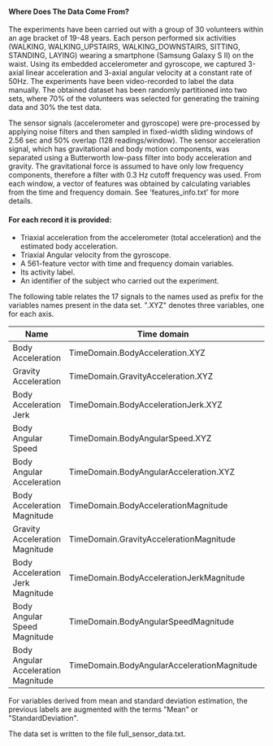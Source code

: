 <h4>Where Does The Data Come From?</h4>

The experiments have been carried out with a group of 30 volunteers within an age bracket of 19-48 years. Each person performed six activities (WALKING, WALKING_UPSTAIRS, WALKING_DOWNSTAIRS, SITTING, STANDING, LAYING) wearing a smartphone (Samsung Galaxy S II) on the waist. Using its embedded accelerometer and gyroscope, we captured 3-axial linear acceleration and 3-axial angular velocity at a constant rate of 50Hz. The experiments have been video-recorded to label the data manually. The obtained dataset has been randomly partitioned into two sets, where 70% of the volunteers was selected for generating the training data and 30% the test data. 

The sensor signals (accelerometer and gyroscope) were pre-processed by applying noise filters and then sampled in fixed-width sliding windows of 2.56 sec and 50% overlap (128 readings/window). The sensor acceleration signal, which has gravitational and body motion components, was separated using a Butterworth low-pass filter into body acceleration and gravity. The gravitational force is assumed to have only low frequency components, therefore a filter with 0.3 Hz cutoff frequency was used. From each window, a vector of features was obtained by calculating variables from the time and frequency domain. See 'features_info.txt' for more details. 

<h4>For each record it is provided:</h4>

- Triaxial acceleration from the accelerometer (total acceleration) and the estimated body acceleration.
- Triaxial Angular velocity from the gyroscope. 
- A 561-feature vector with time and frequency domain variables. 
- Its activity label. 
- An identifier of the subject who carried out the experiment.

The following table relates the 17 signals to the names used as prefix for the variables names present in the data set. ".XYZ" denotes three variables, one for each axis.
<table>
<thead>
<tr>
<th>Name</th>
<th>Time domain</th>
<th>Frequency domain</th>
</tr>
</thead>
<tbody>
<tr>
<td>Body Acceleration</td>
<td>TimeDomain.BodyAcceleration.XYZ</td>
<td>FrequencyDomain.BodyAcceleration.XYZ</td>
</tr>
<tr>
<td>Gravity Acceleration</td>
<td>TimeDomain.GravityAcceleration.XYZ</td>
<td></td>
</tr>
<tr>
<td>Body Acceleration Jerk</td>
<td>TimeDomain.BodyAccelerationJerk.XYZ</td>
<td>FrequencyDomain.BodyAccelerationJerk.XYZ</td>
</tr>
<tr>
<td>Body Angular Speed</td>
<td>TimeDomain.BodyAngularSpeed.XYZ</td>
<td>FrequencyDomain.BodyAngularSpeed.XYZ</td>
</tr>
<tr>
<td>Body Angular Acceleration</td>
<td>TimeDomain.BodyAngularAcceleration.XYZ</td>
<td></td>
</tr>
<tr>
<td>Body Acceleration Magnitude</td>
<td>TimeDomain.BodyAccelerationMagnitude</td>
<td>FrequencyDomain.BodyAccelerationMagnitude</td>
</tr>
<tr>
<td>Gravity Acceleration Magnitude</td>
<td>TimeDomain.GravityAccelerationMagnitude</td>
<td></td>
</tr>
<tr>
<td>Body Acceleration Jerk Magnitude</td>
<td>TimeDomain.BodyAccelerationJerkMagnitude</td>
<td>FrequencyDomain.BodyAccelerationJerkMagnitude</td>
</tr>
<tr>
<td>Body Angular Speed Magnitude</td>
<td>TimeDomain.BodyAngularSpeedMagnitude</td>
<td>FrequencyDomain.BodyAngularSpeedMagnitude</td>
</tr>
<tr>
<td>Body Angular Acceleration Magnitude</td>
<td>TimeDomain.BodyAngularAccelerationMagnitude</td>
<td>FrequencyDomain.BodyAngularAccelerationMagnitude</td>
</tr>
</tbody>
</table>

For variables derived from mean and standard deviation estimation, the previous labels are augmented with the terms "Mean" or "StandardDeviation".

The data set is written to the file full_sensor_data.txt.

